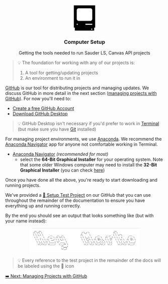 <!-- PROJECT LOGO -->
<br />
<p align="center">
  <div align="center">
    <img src="../imgs/computer.png" alt="Logo" width="80" height="80">
  </div>

  <h3 align="center">Computer Setup</h3>

  <p align="center">
    Getting the tools needed to run Sauder LS, Canvas API projects
    <br />
  </p>
</p>

> 💡 The foundation for working with any of our projects is:
>
> 1.  A tool for getting/updating projects
> 2.  An environment to run it in

[GitHub](https://github.com) is our tool for distributing projects and managing updates. We discuss GitHub in more detail in the next section ([managing projects with GitHub](#github-project-management.md)). For now you'll need to:

- [Create a free GitHub Account](https://github.com/join)
- [Download GitHub Desktop](https://desktop.github.com)

> 💡 GitHub Desktop isn't necessary if you'd prefer to work in [Terminal](terminal-basics.md) (but make sure you have [Git](https://git-scm.com/downloads) installed)

For managing project environments, we use [Anaconda](https://www.anaconda.com). We recommend the [Anaconda Navigator](https://docs.anaconda.com/anaconda/navigator/) app for anyone not comfortable working in Terminal.

- [Anaconda Navigator](https://www.anaconda.com/products/individual#Downloads) _(recommended for most)_
  - select the **64-Bit Graphical Installer** for your operating system. Note that some older Windows computer may need to install the **32-Bit Graphical Installer** (you can check [here](https://support.microsoft.com/en-us/windows/32-bit-and-64-bit-windows-frequently-asked-questions-c6ca9541-8dce-4d48-0415-94a3faa2e13d))

Once you have done all the above, you're ready to start downloading and running projects.

We've provided a [🧪 Setup Test Project](https://github.com/saud-learning-services/setup-test) on our GitHub that you can use throughout the remainder of the documentation to ensure you have everything up and running correctly.

By the end you should see an output that looks something like (but with your name instead):

<div align="center">
    <img src="../imgs/test-output.png" alt="Logo" width="350">
</div>

> 💡 Every reference to the test project in the remainder of the docs will be labeled using the 🧪 icon

[➡️ Next: Managing Projects with GitHub](github-project-management.md)
